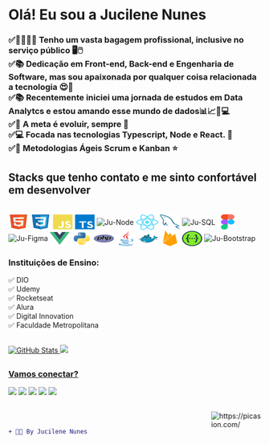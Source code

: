 <h1>Olá! Eu sou a Jucilene Nunes</h1>

<h3>
     ✅👩🏼‍⚕️💉 Tenho um vasta bagagem profissional, inclusive no serviço público 🖥️🖱️ <br>
     ✅📚 Dedicação em Front-end, Back-end e Engenharia de Software, mas sou apaixonada por qualquer coisa relacionada a tecnologia 😍💪<br>
     ✅📚 Recentemente iniciei uma jornada de estudos em Data Analytcs e estou amando esse mundo de dados📊📈🔎💻<br>
     ✅🎯 A meta é evoluir, sempre 🚀 <br> 
     ✅💻 Focada nas tecnologias Typescript, Node e React. 🚀 <br> 
     ✅🔄 Metodologias Ágeis Scrum e Kanban ⭐ <br>
</h3> 

<h2>Stacks que tenho contato e me sinto confortável em desenvolver</h2>
  
<div style="display: inline_block"><br>
  <img align="center" alt="Ju-HTML" height="30" width="40" src="https://raw.githubusercontent.com/devicons/devicon/master/icons/html5/html5-original.svg">
  <img align="center" alt="Ju-CSS" height="30" width="40" src="https://raw.githubusercontent.com/devicons/devicon/master/icons/css3/css3-original.svg">
  <img align="center" alt="Ju-Js" height="30" width="40" src="https://raw.githubusercontent.com/devicons/devicon/master/icons/javascript/javascript-plain.svg">
  <img align="center" alt="Ju-Ts" height="30" width="40" src="https://raw.githubusercontent.com/devicons/devicon/master/icons/typescript/typescript-plain.svg">
  <img align="center" alt="Ju-Node" height="35" width="45"src="https://cdn.jsdelivr.net/gh/devicons/devicon@latest/icons/nodejs/nodejs-plain-wordmark.svg" />
  <img align="center" alt="Ju-React" height="35" width="45" src="https://raw.githubusercontent.com/devicons/devicon/master/icons/react/react-original.svg">
  <img align="center" alt="Ju-MySQL" height="30" width="40" src="https://raw.githubusercontent.com/devicons/devicon/master/icons/mysql/mysql-original.svg">
  <img align="center" alt="Ju-SQL" height="30" width="40"src="https://cdn.jsdelivr.net/gh/devicons/devicon@latest/icons/azuresqldatabase/azuresqldatabase-original.svg" />
  <img align="center" alt="Ju-Figma" height="30" width="40" src="https://raw.githubusercontent.com/devicons/devicon/master/icons/figma/figma-original.svg">
  <img align="center" alt="Ju-Figma" height="30" width="40"src="https://cdn.jsdelivr.net/gh/devicons/devicon@latest/icons/amazonwebservices/amazonwebservices-plain-wordmark.svg" />
  <img align="center" alt="Ju-Vue" height="30" width="40" src="https://raw.githubusercontent.com/devicons/devicon/master/icons/vuejs/vuejs-original.svg">
  <img align="center" alt="Ju-Python" height="30" width="40" src="https://raw.githubusercontent.com/devicons/devicon/master/icons/python/python-original.svg">
  <img align="center" alt="Ju-PHP" height="30" width="40" src="https://raw.githubusercontent.com/devicons/devicon/master/icons/php/php-original.svg">
  <img align="center" alt="Ju-Java" height="30" width="40" src="https://raw.githubusercontent.com/devicons/devicon/master/icons/java/java-original.svg">
  <img align="center" alt="Ju-Docker" height="30" width="40" src="https://raw.githubusercontent.com/devicons/devicon/master/icons/docker/docker-original.svg">
  <img align="center" alt="Ju-Firebase" height="30" width="40" src="https://raw.githubusercontent.com/devicons/devicon/master/icons/firebase/firebase-plain.svg">
  <img align="center" alt="Ju-Swagger" height="30" width="40" src="https://raw.githubusercontent.com/devicons/devicon/master/icons/swagger/swagger-original.svg">
  <img align="center" alt="Ju-Bootstrap" height="30" width="40"src="https://cdn.jsdelivr.net/gh/devicons/devicon@latest/icons/bootstrap/bootstrap-original.svg" />

<div>
     <h3>Instituições de Ensino:</h3>
      ✅ DIO<br>
      ✅ Udemy<br>
      ✅ Rocketseat<br>
      ✅ Alura<br>
      ✅ Digital Innovation<br>
      ✅ Faculdade Metropolitana<br>
</div> 

 ##
 
<div>
  <a href="https://github.com/jucilenenunes">
  <img src="https://github-readme-stats.vercel.app/api?username=jucilenenunes&theme=dracula" alt="GitHub Stats">
  <img src="https://github-readme-stats.vercel.app/api/top-langs/?username=jucilenenunes&layout=compact&langs_count=7&theme=dracula"/>
</div>
  
  ##
 
<div> 
  <h3>Vamos conectar?</h3>
  <a href="https://www.youtube.com/channel/UChuSWcXvns003Ms15Q9mNdA" target="_blank"><img src="https://img.shields.io/badge/YouTube-FF0000?style=for-the-badge&logo=youtube&logoColor=white" target="_blank"></a>
  <a href="https://www.instagram.com/jucilenenunes10/" target="_blank"><img src="https://img.shields.io/badge/-Instagram-%23E4405F?style=for-the-badge&logo=instagram&logoColor=white" target="_blank"></a>
  <a href="https://www.linkedin.com/in/jucilene-nunes" target="_blank"><img src="https://img.shields.io/badge/-LinkedIn-%230077B5?style=for-the-badge&logo=linkedin&logoColor=white" target="_blank"></a>
  <a href="https://discord.com/users/834610766539784234" target="_blank"><img src="https://img.shields.io/badge/-Discord-7289DA?style=for-the-badge&logo=discord&logoColor=white" target="_blank"></a>
  <a href="https://api.whatsapp.com/send?phone=5511967705101" target="_blank"><img src="https://img.shields.io/badge/WhatsApp-25D366?style=for-the-badge&logo=whatsapp&logoColor=white" target="_blank"></a>  
 </div>    
     
  ##
     



<div>
         <a href="https://picasion.com/"><img src="https://i.picasion.com/pic91/f66b6756cc5c1b24767132d2127faeba.gif" img align="right" width="100" height="100" border="0"  alt="https://picasion.com/" /></a><br /><a href="https://picasion.com/"></a>
</div>

```diff
+ 👩‍💻 By Jucilene Nunes
```

